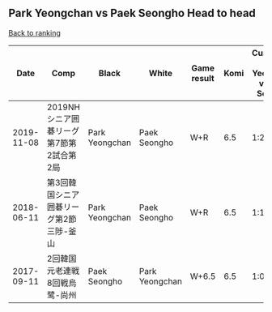 ## Park Yeongchan vs Paek Seongho Head to head

[Back to ranking](../../index.md)




| **Date** | **Comp** | **Black** | **White** | **Game result** | **Komi** | **Cumulative Park Yeongchan vs Paek Seongho** | **Park Yeongchan streak** | **Paek Seongho streak** | 
| --- | --- | --- | --- | --- | --- | --- | --- | --- |
| 2019-11-08 | 2019NHシニア囲碁リーグ第7節第2試合第2局 | Park Yeongchan | Paek Seongho | W+R | 6.5 | 1:2 | 0 | 2 | 
| 2018-06-11 | 第3回韓国シニア囲碁リーグ第2節三陟-釜山 | Park Yeongchan | Paek Seongho | W+R | 6.5 | 1:1 | 0 | 1 | 
| 2017-09-11 | 2回韓国元老連戦8回戦烏鹭-尚州 | Paek Seongho | Park Yeongchan | W+6.5 | 6.5 | 1:0 | 1 | 0 |




